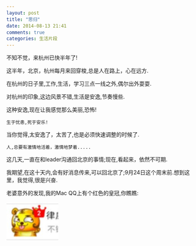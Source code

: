 ```yaml
---
layout: post
title: "思归"
date: 2014-08-13 21:41
comments: true
categories: 生活片段
---
```


不知不觉，来杭州已快半年了!

这半年，北京，杭州每月来回穿梭,总是人在路上，心在远方.

在杭州的日子里,工作,生活，学习三点一线之外,偶尔出外耍耍.

对杭州的印象,这边风景不错,生活是安逸,节奏慢些.

这种安逸,现在让我感觉那么美丽,恐怖!
    
    生于忧患,死于安乐!

当你觉得,太安逸了，太苦了,也是必须快速调整的时候了.

    人,总要有激情地活着，激情地梦着.....

这几天,一直在和leader沟通回北京的事情;现在,看起来，依然不可期.

我期望,在这十天内,会有好消息传来,可以回北京了;9月24日这个周末前.想到这里，我觉得,很是兴奋.


老婆意外的发现,我的Mac QQ上有个红色的皇冠,你瞧瞧:

![image](/images/post/2014-08-13-si-gui/qq_icon.jpg)

